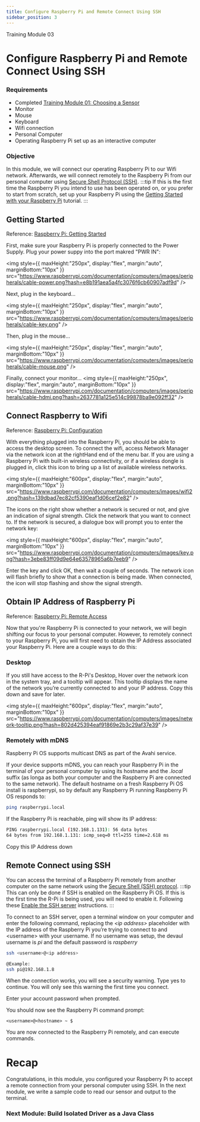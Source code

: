 ```yaml
---
title: Configure Raspberry Pi and Remote Connect Using SSH
sidebar_position: 3
---
```



<div style={{ color:"#039dfc", fontWeight:"bold" }} >Training Module 03</div>

# Configure Raspberry Pi and Remote Connect Using SSH
### Requirements
- Completed [Training Module 01: Choosing a Sensor](01_Choosing_A_Sensor.md)
- Monitor
- Mouse
- Keyboard
- Wifi connection
- Personal Computer
- Operating Raspberry Pi set up as an interactive computer

### Objective
In this module, we will connect our operating Raspberry Pi to our Wifi network. Afterwards, we will connect remotely to the Raspberry Pi from our personal computer using <a href="https://en.wikipedia.org/wiki/Secure_Shell">Secure Shell Protocol (SSH)</a>. 
:::tip
If this is the first time the Raspberry Pi you intend to use has been operated on, or you prefer to start from scratch, set up your Raspberry Pi using the <a href="https://www.raspberrypi.com/documentation/computers/getting-started.html">Getting Started with your Raspberry Pi</a> tutorial.
:::

## Getting Started
<div style={{ fontStyle:"italic",  fontSize:"10px", marginBottom:"10px" }} >Reference: <a href="https://www.raspberrypi.com/documentation/computers/getting-started.html#power-supply">Raspberry Pi: Getting Started</a></div>

First, make sure your Raspberry Pi is properly connected to the Power Supply. Plug your power suppy into the port makred "PWR IN":

<img style={{ maxHeight:"250px", display:"flex", margin:"auto", marginBottom:"10px" }} src="https://www.raspberrypi.com/documentation/computers/images/peripherals/cable-power.png?hash=e8b191aea5a4fc3076f6cb60907adf9d" />

Next, plug in the keyboard...

<img style={{ maxHeight:"250px", display:"flex", margin:"auto", marginBottom:"10px" }} src="https://www.raspberrypi.com/documentation/computers/images/peripherals/cable-key.png" />

Then, plug in the mouse...

<img style={{ maxHeight:"250px", display:"flex", margin:"auto", marginBottom:"10px" }} src="https://www.raspberrypi.com/documentation/computers/images/peripherals/cable-mouse.png" />

Finally, connect your monitor...
<img style={{ maxHeight:"250px", display:"flex", margin:"auto", marginBottom:"10px" }} src="https://www.raspberrypi.com/documentation/computers/images/peripherals/cable-hdmi.png?hash=2637781a125e514c99878ba9e092ff32" />


## Connect Raspberry to Wifi
<div style={{ fontStyle:"italic",  fontSize:"10px", marginBottom:"10px" }} >Reference: <a href="https://www.raspberrypi.com/documentation/computers/configuration.html">Raspberry Pi: Configuration</a></div>

With everything plugged into the Raspberry Pi, you should be able to access the desktop screen. To connect the wifi, access Network Manager via the network icon at the rightHand end of the menu bar. If you are using a Raspberry Pi with built-in wireless connectivity, or if a wireless dongle is plugged in, click this icon to bring up a list of available wireless networks.

<img style={{ maxHeight:"600px", display:"flex", margin:"auto", marginBottom:"10px" }} src="https://www.raspberrypi.com/documentation/computers/images/wifi2.png?hash=139dbad7ec82cf5390eaf1d06cef2e82" />

The icons on the right show whether a network is secured or not, and give an indication of signal strength. Click the network that you want to connect to. If the network is secured, a dialogue box will prompt you to enter the network key:

<img style={{ maxHeight:"600px", display:"flex", margin:"auto", marginBottom:"10px" }} src="https://www.raspberrypi.com/documentation/computers/images/key.png?hash=3ebe83ff09d9e64e63578965a6b7eeb9" />

Enter the key and click OK, then wait a couple of seconds. The network icon will flash briefly to show that a connection is being made. When connected, the icon will stop flashing and show the signal strength.

## Obtain IP Address of Raspberry Pi
<div style={{ fontStyle:"italic",  fontSize:"10px", marginBottom:"10px" }} >Reference: <a href="https://www.raspberrypi.com/documentation/computers/remote-access.html" >Raspberry Pi: Remote Access</a></div>

Now that you're Raspberry Pi is connected to your network, we will begin shifting our focus to your personal computer. However, to remotely connect to your Raspberry Pi, you will first need to obtain the IP Address associated your Raspberry Pi. Here are a couple ways to do this:

### Desktop
If you still have access to the R-Pi's Desktop, Hover over the network icon in the system tray, and a tooltip will appear. This tooltip displays the name of the network you’re currently connected to and your IP address. Copy this down and save for later.

<img style={{ maxHeight:"600px", display:"flex", margin:"auto", marginBottom:"10px" }} src="https://www.raspberrypi.com/documentation/computers/images/network-tooltip.png?hash=802d425394eaf91869e2b3c29af37e39" />

### Remotely with mDNS
Raspberry Pi OS supports multicast DNS as part of the Avahi service.

If your device supports mDNS, you can reach your Raspberry Pi in the terminal of your personal computer by using its hostname and the <em>.local</em> suffix (as longa as both your computer and the Raspberry Pi are connected to the same network). The default hostname on a fresh Raspberry Pi OS install is raspberrypi, so by default any Raspberry Pi running Raspberry Pi OS responds to:

```bash
ping raspberrypi.local
```

If the Raspberry Pi is reachable, ping will show its IP address:

```bash
PING raspberrypi.local (192.168.1.131): 56 data bytes
64 bytes from 192.168.1.131: icmp_seq=0 ttl=255 time=2.618 ms
```
Copy this IP Address down

## Remote Connect using SSH
You can access the terminal of a Raspberry Pi remotely from another computer on the same network using the <a href="https://en.wikipedia.org/wiki/Secure_Shell" >Secure Shell (SSH) protocol</a>.
:::tip 
This can only be done if SSH is enabled on the Raspberry Pi OS. If this is the first time the R-Pi is being used, you will need to enable it. Following these <a href="https://www.raspberrypi.com/documentation/computers/remote-access.html#enable-theSshServer">Enable the SSH server</a> instructions.
:::

To connect to an SSH server, open a terminal window on your computer and enter the following command, replacing the <em>\<ip address></em> placeholder with the IP address of the Raspberry Pi you’re trying to connect to and \<username> with your username. If no username was setup, the devaul username is <em>pi</em> and the default password is <em>raspberry</em>

```bash
ssh <username>@<ip address>

@Example:
ssh pi@192.168.1.8
```

When the connection works, you will see a security warning. Type yes to continue. You will only see this warning the first time you connect.

Enter your account password when prompted.

You should now see the Raspberry Pi command prompt:

```<username>@<hostname> ~ $```

You are now connected to the Raspberry Pi remotely, and can execute commands.

# Recap
Congratulations, in this module, you configured your Raspberry Pi to accept a remote connection from your personal computer using SSH. In the next module, we write a sample code to read our sensor and output to the terminal.

### Next Module: Build Isolated Driver as a Java Class
